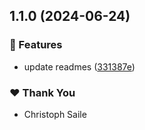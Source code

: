 ## 1.1.0 (2024-06-24)


### 🚀 Features

- update readmes ([331387e](https://github.com/christophsaile/nx-release-issue/commit/331387e))

### ❤️  Thank You

- Christoph Saile